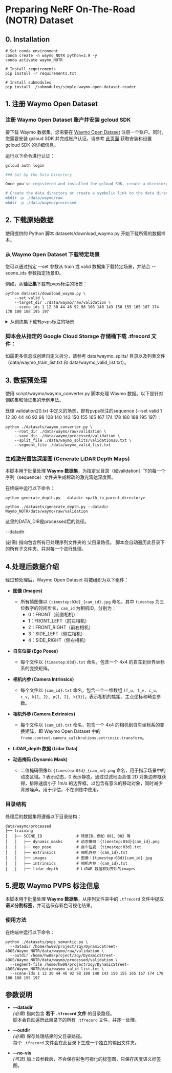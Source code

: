 # Preparing NeRF On-The-Road (NOTR) Dataset

## 0. Installation

```
# Set conda environment
conda create -n waymo_NOTR python=3.9 -y
conda activate waymo_NOTR

# Install requirements
pip install -r requirements.txt

# Install submodules
pip install ./submodules/simple-waymo-open-dataset-reader
```

## 1. 注册 Waymo Open Dataset
### 注册 Waymo Open Dataset 账户并安装 gcloud SDK
要下载 Waymo 数据集，您需要在 [Waymo Open Dataset](https://waymo.com/open/) 注册一个账户。同时，您需要安装 gcloud SDK 并完成账户认证。请参考 [此页面](https://cloud.google.com/sdk/docs/install) 获取安装和设置 gcloud SDK 的详细信息。

运行以下命令进行认证：
```bash
gcloud auth login

### Set Up the Data Directory

Once you've registered and installed the gcloud SDK, create a directory to house the raw data:

# Create the data directory or create a symbolic link to the data directory
mkdir -p ./data/waymo/raw   
mkdir -p ./data/waymo/processed 
```

## 2. 下载原始数据

使用提供的 Python 脚本 datasets/download_waymo.py 开始下载所需的数据样本。

### 从 Waymo Open Dataset 下载特定场景

您可以通过指定 --set 参数从 train 或 valid 数据集下载特定场景，并结合 --scene_ids 参数指定场景ID。

例如，从**验证集**下载有pvps标注的场景：
```
python datasets/download_waymo.py \
    --set valid \
    --target_dir ./data/waymo/raw/validation \
    --scene_ids 1 12 30 44 46 92 98 108 140 143 150 155 165 167 174 178 180 188 195 197
```

<details>
<summary>从训练集下载有pvps标注的场景</summary>

```shell
python datasets/download_waymo.py \
    --set train \
    --target_dir ./data/waymo/raw/training \
    --scene_ids 0 1 2 3 4 5 6 7 8 9 10 11 12 13 14 15 16 17 19 21 22 23 24 25 26 27 28 30 31 32 33 34 35 36 37 38 39 40 41 42 43 44 45 46 47 48 49 50 51 53 54 57 58 59 60 61 62 63 64 65 66 67 68 69 71 72 73 74 75 76 78 79 80 81 82 83 84 85 86 87 88 89 91 93 94 95 96 97 99 100 101 102 103 104 105 106 107 108 109 110 111 112 114 115 116 118 119 120 122 123 125 126 127 128 129 132 134 136 137 138 139 140 141 142 143 145 146 147 148 150 151 152 153 154 155 157 158 159 160 161 162 163 164 165 166 168 170 171 172 173 174 175 176 179 182 183 184 185 186 187 188 189 190 191 192 195 196 197 198 199 201 202 203 204 205 206 208 209 210 211 212 214 215 216 217 218 219 220 221 222 224 225 226 227 228 229 230 231 232 233 234 235 236 238 240 241 242 243 244 245 246 247 248 249 250 251 252 253 254 255 257 258 259 260 261 262 263 264 265 266 267 268 269 270 271 272 275 276 277 278 279 280 281 282 284 285 286 287 288 290 291 292 293 294 295 296 297 298 299 300 301 302 303 304 307 308 309 310 311 312 313 314 315 316 317 318 319 321 322 323 324 325 326 327 329 331 332 333 334 335 336 337 338 339 340 341 342 343 344 345 346 348 350 351 353 354 355 356 357 358 359 360 361 362 363 364 365 366 368 369 370 371 372 373 374 375 376 377 378 379 381 382 383 384 385 386 387 388 389 390 391 394 396 397 398 399 400 401 402 403 404 405 407 408 409 411 412 413 414 415 416 417 418 419 420 421 422 423 424 425 426 427 428 429 430 431 432 433 434 435 436 437 438 440 441 442 443 444 445 446 447 448 449 450 451 452 453 454 456 457 458 459 461 462 463 464 465 467 468 470 471 472 473 474 475 476 477 478 479 481 482 483 484 485 486 488 489 490 491 492 493 494 495 497 498 499 500 501 502 504 506 507 508 510 511 512 513 514 518 519 520 521 523 524 525 526 527 528 529 530 531 534 536 538 539 540 541 542 543 544 545 546 547 548 550 551 552 553 554 555 556 557 558 559 560 561 562 563 564 565 566 567 568 569 571 572 573 574 575 576 577 578 579 580 581 582 584 586 587 588 589 590 591 592 594 595 596 597 598 599 600 601 602 603 604 605 607 608 609 610 611 612 613 614 615 616 617 618 619 620 621 622 623 624 625 626 627 628 629 630 631 632 633 634 635 636 637 638 639 640 641 642 645 646 647 648 649 650 651 652 653 654 655 656 658 659 660 661 662 663 664 665 666 667 668 669 670 671 672 674 675 676 677 678 679 680 681 682 683 684 686 687 689 690 691 692 693 694 695 696 697 698 699 700 701 702 703 704 705 707 708 709 711 712 713 714 715 716 717 718 719 721 722 723 725 726 727 728 729 730 732 733 734 735 736 737 738 739 740 741 742 743 745 746 747 748 749 750 751 752 754 755 756 757 758 759 760 761 762 763 764 765 767 769 770 771 772 773 776 778 779 780 781 782 784 785 786 787 788 789 791 792 793 795 796 797
```

</details> 


### 脚本会从指定的 Google Cloud Storage 存储桶下载 .tfrecord 文件：

如需更多信息或创建自定义拆分，请参考 data/waymo_splits/ 目录以及列表文件（data/waymo_train_list.txt 和 data/waymo_valid_list.txt）。

## 3. 数据预处理
使用 script/waymo/waymo_converter.py 脚本处理 Waymo 数据。以下是针对训练集和验证集的示例用法。

处理 validation20.txt 中定义的场景，即有pvps标注的sequence (--set valid 1 12 30 44 46 92 98 108 140 143 150 155 165 167 174 178 180 188 195 197)：

```
python ./datasets/waymo_converter.py \
    --root_dir ./data/waymo/raw/validation \
    --save_dir ./data/waymo/processed/validation \
    --split_file ./data/waymo_splits/validation20.txt \
    --segment_file ./data/waymo_valid_list.txt
```

### 生成激光雷达深度图 (Generate LiDAR Depth Maps)

本脚本用于批量处理 **Waymo 数据集**，为指定父目录（如validation）下的每一个序列（sequence）文件夹生成稀疏的激光雷达深度图。

在终端中运行以下命令：

```shell
python generate_depth.py --datadir <path_to_parent_directory>

python ./datasets/generate_depth.py --datadir Waymo_NOTR/data/waymo/raw/validation
```
这里的DATA_DIR是processed后的路径。

--datadir

(必需) 指向包含所有已处理序列文件夹的 父目录路径。
脚本会自动遍历此目录下的所有子文件夹，并对每一个进行处理。

## 4.处理后数据介绍
经过预处理后，Waymo Open Dataset 将被组织为以下组件：

- **图像 (Images)**  
  - 所有帧图像以 `{timestep:03d}_{cam_id}.jpg` 命名，其中 `timestep` 为三位数字的时间步长，`cam_id` 为相机ID，分别为：
    - 0：FRONT（前置相机）
    - 1：FRONT_LEFT（前左相机）
    - 2：FRONT_RIGHT（前右相机）
    - 3：SIDE_LEFT（侧左相机）
    - 4：SIDE_RIGHT（侧右相机）

- **自车位姿 (Ego Poses)**  
  - 每个文件以 `{timestep:03d}.txt` 命名，包含一个 4x4 的自车到世界坐标系的变换矩阵。

- **相机内参 (Camera Intrinsics)**  
  - 每个文件以 `{cam_id}.txt` 命名，包含一个一维数组 `[f_u, f_v, c_u, c_v, k{1, 2}, p{1, 2}, k{3}]`，表示相机的焦距、主点坐标和畸变参数。

- **相机外参 (Camera Extrinsics)**  
  - 每个文件以 `{cam_id}.txt` 命名，包含一个 4x4 的相机到自车坐标系的变换矩阵，即 Waymo Open Dataset 中的 `frame.context.camera_calibrations.extrinsic.transform`。

- **LiDAR_depth 数据 (Lidar Data)**  

- **动态掩码 (Dynamic Mask)**  
  - 二值掩码图像以 `{timestep:03d}_{cam_id}.png` 命名，用于指示场景中的动态区域。1 表示动态，0 表示静态。通过过滤地面真值 2D 对象边界框获得，排除速度小于 1m/s 的边界框，以包含有意义的移动对象，同时减少背景噪声。用于评估，不在训练中使用。

### 目录结构
处理后的数据集将遵循以下目录结构：
```
data/waymo/processed
├── training
│   ├── SCENE_ID               # 场景ID，例如 001、002 等
│   │   ├── dynamic_masks      # 动态掩码：{timestep:03d}{cam_id}.png
│   │   ├── ego_pose           # 自车位姿：{timestep:03d}.txt
│   │   ├── extrinsics         # 相机外参：{cam_id}.txt
│   │   ├── images             # 图像：{timestep:03d}{cam_id}.jpg
│   │   ├── intrinsics         # 相机内参：{cam_id}.txt
│   │   ├── lidar_depth        # LiDAR 数据和对齐后的images
```


## 5.提取 Waymo PVPS 标注信息

本脚本用于批量处理 **Waymo 数据集**，从序列文件夹中的 `.tfrecord` 文件中提取 **语义分割标签**，并可选保存彩色可视化结果。

### 使用方法

在终端中运行以下命令：

```shell
python ./datasets/pvps_semantic.py \
  --datadir /home/hw08/project/zqy/DynamicStreet-4DGS/Waymo_NOTR/data/waymo/raw/validation \
  --outdir /home/hw08/project/zqy/DynamicStreet-4DGS/Waymo_NOTR/data/waymo/processed/validation \
  --segment-file /home/hw08/project/zqy/DynamicStreet-4DGS/Waymo_NOTR/data/waymo_valid_list.txt \
  --scene-ids 1 12 30 44 46 92 98 108 140 143 150 155 165 167 174 178 180 188 195 197
```

## 参数说明

- **--datadir**  
  *(必需)* 指向包含 **若干 `.tfrecord` 文件** 的目录路径。  
  脚本会自动遍历此目录下的所有 `.tfrecord` 文件，并逐一处理。  

- **--outdir**  
  *(必需)* 保存处理结果的父目录路径。  
  每个 `.tfrecord` 文件会在此目录下生成一个独立的输出文件夹。  

- **--no-vis**  
  *(可选)* 加上该参数后，不会保存彩色可视化的标签图，只保存灰度语义标签图。  

